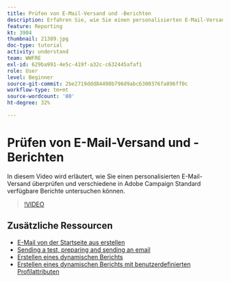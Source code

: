 ```yaml
---
title: Prüfen von E-Mail-Versand und -Berichten
description: Erfahren Sie, wie Sie einen personalisierten E-Mail-Versand überprüfen und verschiedene in Adobe Campaign Standard verfügbare Berichte untersuchen können.
feature: Reporting
kt: 3904
thumbnail: 21389.jpg
doc-type: tutorial
activity: understand
team: WWFRE
exl-id: 629ba991-4e5c-419f-a32c-c632445afaf1
role: User
level: Beginner
source-git-commit: 2be2719ddd84490b796d9abc6300376fa896ff0c
workflow-type: tm+mt
source-wordcount: '80'
ht-degree: 32%

---
```


# Prüfen von E-Mail-Versand und -Berichten

In diesem Video wird erläutert, wie Sie einen personalisierten E-Mail-Versand überprüfen und verschiedene in Adobe Campaign Standard verfügbare Berichte untersuchen können.

>[!VIDEO](https://video.tv.adobe.com/v/21389?quality=12)

## Zusätzliche Ressourcen

* [E-Mail von der Startseite aus erstellen](/help/communication-channels/email/create-email-from-homepage.md)
* [ Sending a test, preparing and sending an email](/help/communication-channels/email/sending-test-preparing-sending-email.md)
* [Erstellen eines dynamischen Berichts](/help/reporting/creating-a-dynamic-report.md)
* [Erstellen eines dynamischen Berichts mit benutzerdefinierten Profilattributen](/help/reporting/custom-profile-attributes-dynamic-reports.md)
